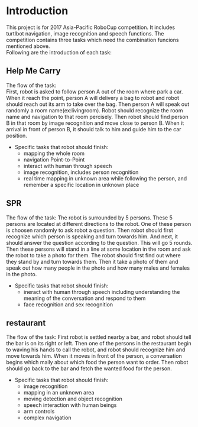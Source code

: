 Introduction
========
This project is for 2017 Asia-Pacific RoboCup competition. It includes turtlbot navigation, image recognition and speech functions. The competition contains three tasks which need the combination funcions mentioned above.  
Following are the introduction of each task:

Help Me Carry
--------
The flow of the task:  
First, robot is asked to follow person A out of the room where park a car. When it reach the point, person A will delivery a bag to robot and robot should reach out its arm to take over the bag. Then person A will speak out randomly a room name(ex:livingroom). Robot should recognize the room name and navigation to that room percisely. Then robot should find person B in that room by image recognition and move close to person B. When it arrival in front of person B, it should talk to him and guide him to the car position.  
* Specific tasks that robot should finish:
  * mapping the whole room
  * navigation Point-to-Point
  * interact with human through speech
  * image recognition, includes person recognition
  * real time mapping in unknown area while following the person, and remember a specific location in unknown place 

SPR
--------
The flow of the task:
The robot is surrounded by 5 persons. These 5 persons are located at different directions to the robot. One of these person is choosen randomly to ask robot a question. Then robot should first recognize which person is speaking and turn towards him. And next, it should answer the question according to the question. This will go 5 rounds. Then these persons will stand in a line at some location in the room and ask the robot to take a photo for them. The robot should first find out where they stand by and turn towards them. Then it take a photo of them and speak out how many people in the photo and how many males and females in the photo.
* Specific tasks that robot should finish:
  * ineract with human through speech including understanding the meaning of the conversation and respond to them
  * face recognition and sex recognition

restaurant
--------
The flow of the task:
First robot is settled nearby a bar, and robot should tell the bar is on its right or left. Then one of the persons in the restaurant begin to waving his hands to call the robot, and robot should recognize him and move towards him. When it moves in front of the person, a conversation begins which maily about which food the person want to order. Then robot should go back to the bar and fetch the wanted food for the person.
* Specific tasks that robot should finish:
  * image recognition 
  * mapping in an unknown area
  * moving detection and object recognition
  * speech interaction with human beings
  * arm controls
  * complex navigation
  
